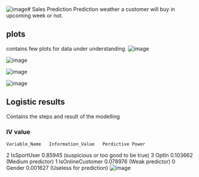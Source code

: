 ![image](https://github.com/shubh1357/Sale-Prediction/assets/31363651/7e9b55c9-cbf9-4101-aa5e-29486ca98646)# Sales Prediction
Prediction weather a customer will buy in upcoming week or not.
## plots
contains few plots for data under understanding.
![image](https://github.com/shubh1357/Sale-Prediction/assets/31363651/c1538894-35d0-46a1-a15f-d3872fe77d43)

![image](https://github.com/shubh1357/Sale-Prediction/assets/31363651/0eac6788-45c8-43a2-b964-c97d16d2722e)

![image](https://github.com/shubh1357/Sale-Prediction/assets/31363651/b044bed5-217f-4bf5-85c1-c390eaa9fbee)

![image](https://github.com/shubh1357/Sale-Prediction/assets/31363651/2b74a797-9484-4335-8ce8-dec053ccd12d)

## Logistic results
Contains the steps and result of the modelling

### IV value

	Variable_Name	Information_Value	Perdictive Power
2	IsSportUser	0.85945	(suspicious or too good to be true)
3	OptIn	0.103662	(Medium predictor)
1	IsOnlineCustomer	0.078976	(Weak predictor)
0	Gender	0.001627	(Useless for prediction)
![image](https://github.com/shubh1357/Sale-Prediction/assets/31363651/0daf51a0-fcdb-4b18-a9cc-ae471041e94f)
